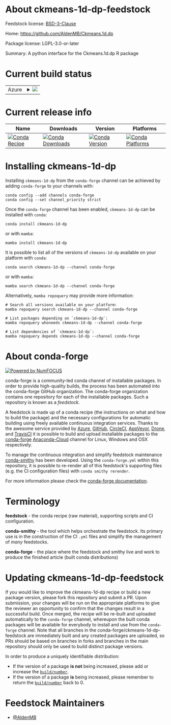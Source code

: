 About ckmeans-1d-dp-feedstock
=============================

Feedstock license: [BSD-3-Clause](https://github.com/conda-forge/ckmeans-1d-dp-feedstock/blob/main/LICENSE.txt)

Home: https://github.com/AldenMB/Ckmeans.1d.dp

Package license: LGPL-3.0-or-later

Summary: A python interface for the Ckmeans.1d.dp R package

Current build status
====================


<table>
    
  <tr>
    <td>Azure</td>
    <td>
      <details>
        <summary>
          <a href="https://dev.azure.com/conda-forge/feedstock-builds/_build/latest?definitionId=18812&branchName=main">
            <img src="https://dev.azure.com/conda-forge/feedstock-builds/_apis/build/status/ckmeans-1d-dp-feedstock?branchName=main">
          </a>
        </summary>
        <table>
          <thead><tr><th>Variant</th><th>Status</th></tr></thead>
          <tbody><tr>
              <td>linux_64_python3.10.____cpython</td>
              <td>
                <a href="https://dev.azure.com/conda-forge/feedstock-builds/_build/latest?definitionId=18812&branchName=main">
                  <img src="https://dev.azure.com/conda-forge/feedstock-builds/_apis/build/status/ckmeans-1d-dp-feedstock?branchName=main&jobName=linux&configuration=linux%20linux_64_python3.10.____cpython" alt="variant">
                </a>
              </td>
            </tr><tr>
              <td>linux_64_python3.8.____73_pypy</td>
              <td>
                <a href="https://dev.azure.com/conda-forge/feedstock-builds/_build/latest?definitionId=18812&branchName=main">
                  <img src="https://dev.azure.com/conda-forge/feedstock-builds/_apis/build/status/ckmeans-1d-dp-feedstock?branchName=main&jobName=linux&configuration=linux%20linux_64_python3.8.____73_pypy" alt="variant">
                </a>
              </td>
            </tr><tr>
              <td>linux_64_python3.8.____cpython</td>
              <td>
                <a href="https://dev.azure.com/conda-forge/feedstock-builds/_build/latest?definitionId=18812&branchName=main">
                  <img src="https://dev.azure.com/conda-forge/feedstock-builds/_apis/build/status/ckmeans-1d-dp-feedstock?branchName=main&jobName=linux&configuration=linux%20linux_64_python3.8.____cpython" alt="variant">
                </a>
              </td>
            </tr><tr>
              <td>linux_64_python3.9.____73_pypy</td>
              <td>
                <a href="https://dev.azure.com/conda-forge/feedstock-builds/_build/latest?definitionId=18812&branchName=main">
                  <img src="https://dev.azure.com/conda-forge/feedstock-builds/_apis/build/status/ckmeans-1d-dp-feedstock?branchName=main&jobName=linux&configuration=linux%20linux_64_python3.9.____73_pypy" alt="variant">
                </a>
              </td>
            </tr><tr>
              <td>linux_64_python3.9.____cpython</td>
              <td>
                <a href="https://dev.azure.com/conda-forge/feedstock-builds/_build/latest?definitionId=18812&branchName=main">
                  <img src="https://dev.azure.com/conda-forge/feedstock-builds/_apis/build/status/ckmeans-1d-dp-feedstock?branchName=main&jobName=linux&configuration=linux%20linux_64_python3.9.____cpython" alt="variant">
                </a>
              </td>
            </tr><tr>
              <td>osx_64_python3.10.____cpython</td>
              <td>
                <a href="https://dev.azure.com/conda-forge/feedstock-builds/_build/latest?definitionId=18812&branchName=main">
                  <img src="https://dev.azure.com/conda-forge/feedstock-builds/_apis/build/status/ckmeans-1d-dp-feedstock?branchName=main&jobName=osx&configuration=osx%20osx_64_python3.10.____cpython" alt="variant">
                </a>
              </td>
            </tr><tr>
              <td>osx_64_python3.8.____73_pypy</td>
              <td>
                <a href="https://dev.azure.com/conda-forge/feedstock-builds/_build/latest?definitionId=18812&branchName=main">
                  <img src="https://dev.azure.com/conda-forge/feedstock-builds/_apis/build/status/ckmeans-1d-dp-feedstock?branchName=main&jobName=osx&configuration=osx%20osx_64_python3.8.____73_pypy" alt="variant">
                </a>
              </td>
            </tr><tr>
              <td>osx_64_python3.8.____cpython</td>
              <td>
                <a href="https://dev.azure.com/conda-forge/feedstock-builds/_build/latest?definitionId=18812&branchName=main">
                  <img src="https://dev.azure.com/conda-forge/feedstock-builds/_apis/build/status/ckmeans-1d-dp-feedstock?branchName=main&jobName=osx&configuration=osx%20osx_64_python3.8.____cpython" alt="variant">
                </a>
              </td>
            </tr><tr>
              <td>osx_64_python3.9.____73_pypy</td>
              <td>
                <a href="https://dev.azure.com/conda-forge/feedstock-builds/_build/latest?definitionId=18812&branchName=main">
                  <img src="https://dev.azure.com/conda-forge/feedstock-builds/_apis/build/status/ckmeans-1d-dp-feedstock?branchName=main&jobName=osx&configuration=osx%20osx_64_python3.9.____73_pypy" alt="variant">
                </a>
              </td>
            </tr><tr>
              <td>osx_64_python3.9.____cpython</td>
              <td>
                <a href="https://dev.azure.com/conda-forge/feedstock-builds/_build/latest?definitionId=18812&branchName=main">
                  <img src="https://dev.azure.com/conda-forge/feedstock-builds/_apis/build/status/ckmeans-1d-dp-feedstock?branchName=main&jobName=osx&configuration=osx%20osx_64_python3.9.____cpython" alt="variant">
                </a>
              </td>
            </tr><tr>
              <td>win_64_python3.10.____cpython</td>
              <td>
                <a href="https://dev.azure.com/conda-forge/feedstock-builds/_build/latest?definitionId=18812&branchName=main">
                  <img src="https://dev.azure.com/conda-forge/feedstock-builds/_apis/build/status/ckmeans-1d-dp-feedstock?branchName=main&jobName=win&configuration=win%20win_64_python3.10.____cpython" alt="variant">
                </a>
              </td>
            </tr><tr>
              <td>win_64_python3.8.____73_pypy</td>
              <td>
                <a href="https://dev.azure.com/conda-forge/feedstock-builds/_build/latest?definitionId=18812&branchName=main">
                  <img src="https://dev.azure.com/conda-forge/feedstock-builds/_apis/build/status/ckmeans-1d-dp-feedstock?branchName=main&jobName=win&configuration=win%20win_64_python3.8.____73_pypy" alt="variant">
                </a>
              </td>
            </tr><tr>
              <td>win_64_python3.8.____cpython</td>
              <td>
                <a href="https://dev.azure.com/conda-forge/feedstock-builds/_build/latest?definitionId=18812&branchName=main">
                  <img src="https://dev.azure.com/conda-forge/feedstock-builds/_apis/build/status/ckmeans-1d-dp-feedstock?branchName=main&jobName=win&configuration=win%20win_64_python3.8.____cpython" alt="variant">
                </a>
              </td>
            </tr><tr>
              <td>win_64_python3.9.____73_pypy</td>
              <td>
                <a href="https://dev.azure.com/conda-forge/feedstock-builds/_build/latest?definitionId=18812&branchName=main">
                  <img src="https://dev.azure.com/conda-forge/feedstock-builds/_apis/build/status/ckmeans-1d-dp-feedstock?branchName=main&jobName=win&configuration=win%20win_64_python3.9.____73_pypy" alt="variant">
                </a>
              </td>
            </tr><tr>
              <td>win_64_python3.9.____cpython</td>
              <td>
                <a href="https://dev.azure.com/conda-forge/feedstock-builds/_build/latest?definitionId=18812&branchName=main">
                  <img src="https://dev.azure.com/conda-forge/feedstock-builds/_apis/build/status/ckmeans-1d-dp-feedstock?branchName=main&jobName=win&configuration=win%20win_64_python3.9.____cpython" alt="variant">
                </a>
              </td>
            </tr>
          </tbody>
        </table>
      </details>
    </td>
  </tr>
</table>

Current release info
====================

| Name | Downloads | Version | Platforms |
| --- | --- | --- | --- |
| [![Conda Recipe](https://img.shields.io/badge/recipe-ckmeans--1d--dp-green.svg)](https://anaconda.org/conda-forge/ckmeans-1d-dp) | [![Conda Downloads](https://img.shields.io/conda/dn/conda-forge/ckmeans-1d-dp.svg)](https://anaconda.org/conda-forge/ckmeans-1d-dp) | [![Conda Version](https://img.shields.io/conda/vn/conda-forge/ckmeans-1d-dp.svg)](https://anaconda.org/conda-forge/ckmeans-1d-dp) | [![Conda Platforms](https://img.shields.io/conda/pn/conda-forge/ckmeans-1d-dp.svg)](https://anaconda.org/conda-forge/ckmeans-1d-dp) |

Installing ckmeans-1d-dp
========================

Installing `ckmeans-1d-dp` from the `conda-forge` channel can be achieved by adding `conda-forge` to your channels with:

```
conda config --add channels conda-forge
conda config --set channel_priority strict
```

Once the `conda-forge` channel has been enabled, `ckmeans-1d-dp` can be installed with `conda`:

```
conda install ckmeans-1d-dp
```

or with `mamba`:

```
mamba install ckmeans-1d-dp
```

It is possible to list all of the versions of `ckmeans-1d-dp` available on your platform with `conda`:

```
conda search ckmeans-1d-dp --channel conda-forge
```

or with `mamba`:

```
mamba search ckmeans-1d-dp --channel conda-forge
```

Alternatively, `mamba repoquery` may provide more information:

```
# Search all versions available on your platform:
mamba repoquery search ckmeans-1d-dp --channel conda-forge

# List packages depending on `ckmeans-1d-dp`:
mamba repoquery whoneeds ckmeans-1d-dp --channel conda-forge

# List dependencies of `ckmeans-1d-dp`:
mamba repoquery depends ckmeans-1d-dp --channel conda-forge
```


About conda-forge
=================

[![Powered by
NumFOCUS](https://img.shields.io/badge/powered%20by-NumFOCUS-orange.svg?style=flat&colorA=E1523D&colorB=007D8A)](https://numfocus.org)

conda-forge is a community-led conda channel of installable packages.
In order to provide high-quality builds, the process has been automated into the
conda-forge GitHub organization. The conda-forge organization contains one repository
for each of the installable packages. Such a repository is known as a *feedstock*.

A feedstock is made up of a conda recipe (the instructions on what and how to build
the package) and the necessary configurations for automatic building using freely
available continuous integration services. Thanks to the awesome service provided by
[Azure](https://azure.microsoft.com/en-us/services/devops/), [GitHub](https://github.com/),
[CircleCI](https://circleci.com/), [AppVeyor](https://www.appveyor.com/),
[Drone](https://cloud.drone.io/welcome), and [TravisCI](https://travis-ci.com/)
it is possible to build and upload installable packages to the
[conda-forge](https://anaconda.org/conda-forge) [Anaconda-Cloud](https://anaconda.org/)
channel for Linux, Windows and OSX respectively.

To manage the continuous integration and simplify feedstock maintenance
[conda-smithy](https://github.com/conda-forge/conda-smithy) has been developed.
Using the ``conda-forge.yml`` within this repository, it is possible to re-render all of
this feedstock's supporting files (e.g. the CI configuration files) with ``conda smithy rerender``.

For more information please check the [conda-forge documentation](https://conda-forge.org/docs/).

Terminology
===========

**feedstock** - the conda recipe (raw material), supporting scripts and CI configuration.

**conda-smithy** - the tool which helps orchestrate the feedstock.
                   Its primary use is in the construction of the CI ``.yml`` files
                   and simplify the management of *many* feedstocks.

**conda-forge** - the place where the feedstock and smithy live and work to
                  produce the finished article (built conda distributions)


Updating ckmeans-1d-dp-feedstock
================================

If you would like to improve the ckmeans-1d-dp recipe or build a new
package version, please fork this repository and submit a PR. Upon submission,
your changes will be run on the appropriate platforms to give the reviewer an
opportunity to confirm that the changes result in a successful build. Once
merged, the recipe will be re-built and uploaded automatically to the
`conda-forge` channel, whereupon the built conda packages will be available for
everybody to install and use from the `conda-forge` channel.
Note that all branches in the conda-forge/ckmeans-1d-dp-feedstock are
immediately built and any created packages are uploaded, so PRs should be based
on branches in forks and branches in the main repository should only be used to
build distinct package versions.

In order to produce a uniquely identifiable distribution:
 * If the version of a package **is not** being increased, please add or increase
   the [``build/number``](https://docs.conda.io/projects/conda-build/en/latest/resources/define-metadata.html#build-number-and-string).
 * If the version of a package **is** being increased, please remember to return
   the [``build/number``](https://docs.conda.io/projects/conda-build/en/latest/resources/define-metadata.html#build-number-and-string)
   back to 0.

Feedstock Maintainers
=====================

* [@AldenMB](https://github.com/AldenMB/)

